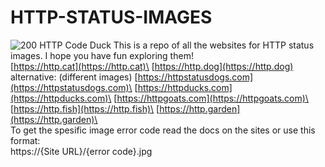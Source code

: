 # HTTP-STATUS-IMAGES
![200 HTTP Code Duck](https://httpducks.com/100.jpg)
This is a repo of all the websites for HTTP status images. I hope you have fun exploring them!
\
[https://http.cat](https://http.cat)\
[https://http.dog](https://http.dog) alternative: (different images) [https://httpstatusdogs.com](https://httpstatusdogs.com)\
[https://httpducks.com](https://httpducks.com)\
[https://httpgoats.com](https://httpgoats.com)\
[https://http.fish](https://http.fish)\
[https://http.garden](https://http.garden)\
\
To get the spesific image error code read the docs on the sites or use this format:\
https://{Site URL}/{error code}.jpg
